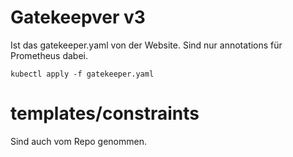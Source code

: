 # Gatekeepver v3


Ist das gatekeeper.yaml von der Website. Sind 
nur annotations für Prometheus dabei.

~~~
kubectl apply -f gatekeeper.yaml
~~~

# templates/constraints

Sind auch vom Repo genommen.

